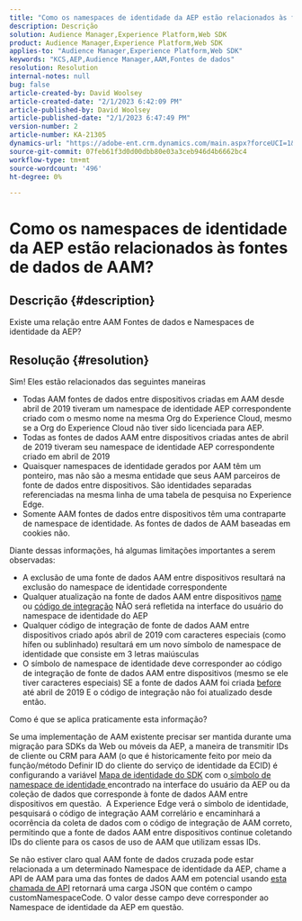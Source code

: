 ```yaml
---
title: "Como os namespaces de identidade da AEP estão relacionados às fontes de dados AAM?"
description: Descrição
solution: Audience Manager,Experience Platform,Web SDK
product: Audience Manager,Experience Platform,Web SDK
applies-to: "Audience Manager,Experience Platform,Web SDK"
keywords: "KCS,AEP,Audience Manager,AAM,Fontes de dados"
resolution: Resolution
internal-notes: null
bug: false
article-created-by: David Woolsey
article-created-date: "2/1/2023 6:42:09 PM"
article-published-by: David Woolsey
article-published-date: "2/1/2023 6:47:49 PM"
version-number: 2
article-number: KA-21305
dynamics-url: "https://adobe-ent.crm.dynamics.com/main.aspx?forceUCI=1&pagetype=entityrecord&etn=knowledgearticle&id=c9eb541e-60a2-ed11-aad1-6045bd006b3d"
source-git-commit: 07feb61f3d0d00dbb80e03a3ceb946d4b6662bc4
workflow-type: tm+mt
source-wordcount: '496'
ht-degree: 0%

---
```


# Como os namespaces de identidade da AEP estão relacionados às fontes de dados de AAM?

## Descrição {#description}

Existe uma relação entre AAM Fontes de dados e Namespaces de identidade da AEP?

## Resolução {#resolution}


Sim! Eles estão relacionados das seguintes maneiras

- Todas AAM fontes de dados entre dispositivos criadas em AAM desde abril de 2019 tiveram um namespace de identidade AEP correspondente criado com o mesmo nome na mesma Org do Experience Cloud, mesmo se a Org do Experience Cloud não tiver sido licenciada para AEP.
- Todas as fontes de dados AAM entre dispositivos criadas antes de abril de 2019 tiveram seu namespace de identidade AEP correspondente criado em abril de 2019
- Quaisquer namespaces de identidade gerados por AAM têm um ponteiro, mas não são a mesma entidade que seus AAM parceiros de fonte de dados entre dispositivos. São identidades separadas referenciadas na mesma linha de uma tabela de pesquisa no Experience Edge.
- Somente AAM fontes de dados entre dispositivos têm uma contraparte de namespace de identidade. As fontes de dados de AAM baseadas em cookies não.


Diante dessas informações, há algumas limitações importantes a serem observadas:

- A exclusão de uma fonte de dados AAM entre dispositivos resultará na exclusão do namespace de identidade correspondente
- Qualquer atualização na fonte de dados AAM entre dispositivos <u>name </u>ou <u>código de integração</u> NÃO será refletida na interface do usuário do namespace de identidade do AEP
- Qualquer código de integração de fonte de dados AAM entre dispositivos criado após abril de 2019 com caracteres especiais (como hífen ou sublinhado) resultará em um novo símbolo de namespace de identidade que consiste em 3 letras maiúsculas
- O símbolo de namespace de identidade deve corresponder ao código de integração de fonte de dados AAM entre dispositivos (mesmo se ele tiver caracteres especiais) SE a fonte de dados AAM foi criada <u>before </u>até abril de 2019 E o código de integração não foi atualizado desde então.


Como é que se aplica praticamente esta informação?

Se uma implementação de AAM existente precisar ser mantida durante uma migração para SDKs da Web ou móveis da AEP, a maneira de transmitir IDs de cliente ou CRM para AAM (o que é historicamente feito por meio da função/método Definir ID do cliente do serviço de identidade da ECID) é configurando a variável [Mapa de identidade do SDK](https://experienceleague.adobe.com/docs/experience-platform/edge/identity/overview.html?lang=en) com o<u> símbolo de namespace de identidade </u>encontrado na interface do usuário da AEP ou da coleção de dados que corresponde à fonte de dados AAM entre dispositivos em questão.  A Experience Edge verá o símbolo de identidade, pesquisará o código de integração AAM correlário e encaminhará a ocorrência da coleta de dados com o código de integração de AAM correto, permitindo que a fonte de dados AAM entre dispositivos continue coletando IDs do cliente para os casos de uso de AAM que utilizam essas IDs.

Se não estiver claro qual AAM fonte de dados cruzada pode estar relacionada a um determinado Namespace de identidade da AEP, chame a API de AAM para uma das fontes de dados AAM em potencial usando [esta chamada de API](https://vhttps://bank.demdex.com/portal/swagger/index.html#/Data%20Source%20API/get_datasources__dataSourceId_) retornará uma carga JSON que contém o campo customNamespaceCode. O valor desse campo deve corresponder ao Namespace de identidade da AEP em questão.
